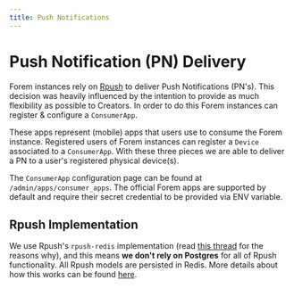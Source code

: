 ```yaml
---
title: Push Notifications
---
```


# Push Notification (PN) Delivery

Forem instances rely on [Rpush](https://github.com/rpush/rpush) to deliver Push
Notifications (PN's). This decision was heavily influenced by the intention to
provide as much flexibility as possible to Creators. In order to do this Forem
instances can register & configure a `ConsumerApp`.

These apps represent (mobile) apps that users use to consume the Forem instance.
Registered users of Forem instances can register a `Device` associated to a
`ConsumerApp`. With these three pieces we are able to deliver a PN to a user's
registered physical device(s).

The `ConsumerApp` configuration page can be found at
`/admin/apps/consumer_apps`. The official Forem apps are supported by default
and require their secret credential to be provided via ENV variable.

## Rpush Implementation

We use Rpush's `rpush-redis` implementation (read
[this thread](https://github.com/forem/forem/pull/12419/files#r564660917) for
the reasons why), and this means **we don't rely on Postgres** for all of Rpush
functionality. All Rpush models are persisted in Redis. More details about how
this works can be found [here](https://github.com/rpush/rpush/wiki/Using-Redis).
